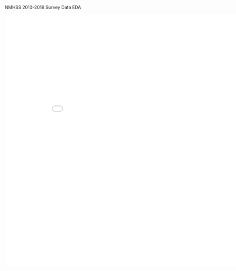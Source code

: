 NMHSS 2010-2018 Survey Data EDA

<iframe width="900" height="800" frameborder="0" scrolling="no" src="//plot.ly/~jaredrkeil/1.embed"></iframe>
